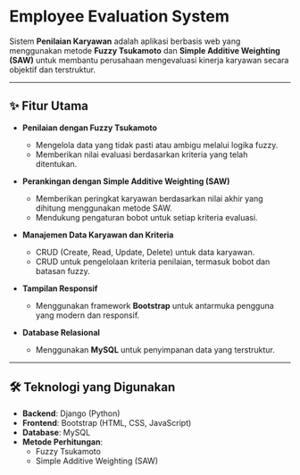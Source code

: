 # Employee Evaluation System  

Sistem **Penilaian Karyawan** adalah aplikasi berbasis web yang menggunakan metode **Fuzzy Tsukamoto** dan **Simple Additive Weighting (SAW)** untuk membantu perusahaan mengevaluasi kinerja karyawan secara objektif dan terstruktur.  

---

## ✨ Fitur Utama  

- **Penilaian dengan Fuzzy Tsukamoto**  
  - Mengelola data yang tidak pasti atau ambigu melalui logika fuzzy.  
  - Memberikan nilai evaluasi berdasarkan kriteria yang telah ditentukan.  

- **Perankingan dengan Simple Additive Weighting (SAW)**  
  - Memberikan peringkat karyawan berdasarkan nilai akhir yang dihitung menggunakan metode SAW.  
  - Mendukung pengaturan bobot untuk setiap kriteria evaluasi.  

- **Manajemen Data Karyawan dan Kriteria**  
  - CRUD (Create, Read, Update, Delete) untuk data karyawan.  
  - CRUD untuk pengelolaan kriteria penilaian, termasuk bobot dan batasan fuzzy.  

- **Tampilan Responsif**  
  - Menggunakan framework **Bootstrap** untuk antarmuka pengguna yang modern dan responsif.  

- **Database Relasional**  
  - Menggunakan **MySQL** untuk penyimpanan data yang terstruktur.  

---

## 🛠️ Teknologi yang Digunakan  

- **Backend**: Django (Python)  
- **Frontend**: Bootstrap (HTML, CSS, JavaScript)  
- **Database**: MySQL  
- **Metode Perhitungan**:  
  - Fuzzy Tsukamoto  
  - Simple Additive Weighting (SAW) 
